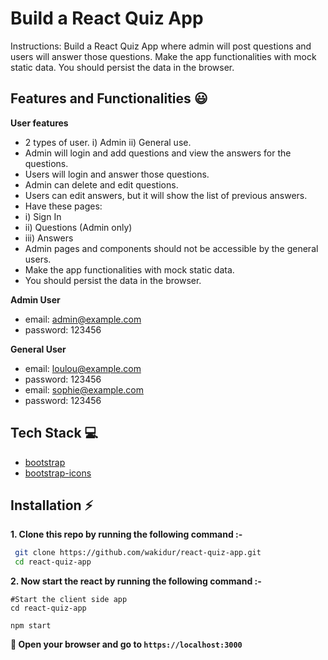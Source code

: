 # Build a React Quiz App
Instructions: Build a React Quiz App where admin will post questions and users will answer those questions. Make the app functionalities with mock static data. You should persist the data in the browser.

## Features and Functionalities 😃

**User features**

- 2 types of user. i) Admin ii) General use. 
- Admin will login and add questions and view the answers for the questions. 
- Users will login and answer those questions.
- Admin can delete and edit questions. 
- Users can edit answers, but it will show the list of previous answers.
- Have these pages: 
- i) Sign In 
- ii) Questions (Admin only) 
- iii) Answers
- Admin pages and components should not be accessible by the general users.
- Make the app functionalities with mock static data.
- You should persist the data in the browser.

**Admin User**
- email: admin@example.com
- password: 123456

**General  User**
- email: loulou@example.com
- password: 123456
- email: sophie@example.com
- password: 123456

## Tech Stack 💻
- [bootstrap](https://getbootstrap.com/)
- [bootstrap-icons](https://icons.getbootstrap.com/)

## Installation :zap:

**1. Clone this repo by running the following command :-**

```bash
 git clone https://github.com/wakidur/react-quiz-app.git
 cd react-quiz-app
```

**2. Now start the react  by running the following command :-**

```
#Start the client side app
cd react-quiz-app

npm start
```

**🎉 Open your browser and go to `https://localhost:3000`**